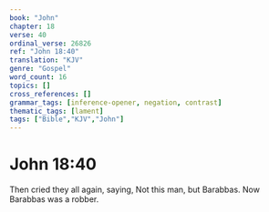 ```yaml
---
book: "John"
chapter: 18
verse: 40
ordinal_verse: 26826
ref: "John 18:40"
translation: "KJV"
genre: "Gospel"
word_count: 16
topics: []
cross_references: []
grammar_tags: [inference-opener, negation, contrast]
thematic_tags: [lament]
tags: ["Bible","KJV","John"]
---
```


# John 18:40

Then cried they all again, saying, Not this man, but Barabbas. Now Barabbas was a robber.
